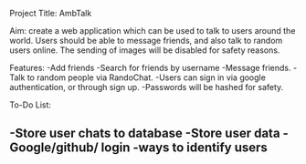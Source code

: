 Project Title: AmbTalk

Aim: create a web application which can be used to talk to users around the world. Users should be able to message friends, and also talk to random users online. The sending of images will be disabled for safety reasons. 

Features: 
-Add friends
-Search for friends by username
-Message friends. 
-Talk to random people via RandoChat. 
-Users can sign in via google authentication, or through sign up.
-Passwords will be hashed for safety. 

To-Do List:

-Store user chats to database
-Store user data
-Google/github/ login
-ways to identify users
-